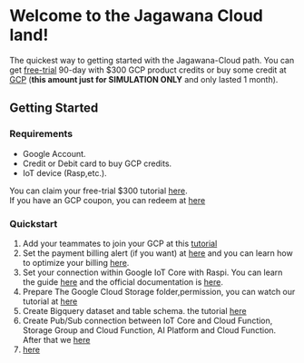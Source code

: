 # Welcome to the Jagawana Cloud land!
The quickest way to getting started with the Jagawana-Cloud path. You can get [free-trial](https://cloud.google.com/free/docs/gcp-free-tier) 90-day with $300 GCP product credits or  buy some credit at [GCP](https://cloud.google.com/gcp) (**this amount just for SIMULATION ONLY** and only lasted 1 month).

## Getting Started

### Requirements
* Google Account.
* Credit or Debit card to buy GCP credits.
* IoT device (Rasp,etc.). 

You can claim your free-trial $300 tutorial [here](https://k21academy.com/google-cloud/create-google-cloud-free-tier-account/). <br>
If you have an GCP coupon, you can redeem at [here](https://console.cloud.google.com/trygcp)

### Quickstart
1. Add your teammates to join your GCP at this [tutorial](https://www.youtube.com/watch?v=PqMGmRhKsnM) 
2. Set the payment billing alert (if you want) at [here](https://www.youtube.com/watch?v=F4omjjMZ54k) and you can learn how to optimize your billing [here](https://www.youtube.com/playlist?list=PLIivdWyY5sqKJx6FwJMRcsnFIkkNFtsX9).
3. Set your connection within Google IoT Core with Raspi. You can learn the guide [here](https://www.youtube.com/watch?v=3Zwlj9x96Jg) and the official documentation is [here](https://cloud.google.com/iot/docs/quickstart).
4. Prepare The Google Cloud Storage folder,permission, you can watch our tutorial at [here]()
5. Create Bigquery dataset and table schema. the tutorial [here]()
6. Create Pub/Sub connection between IoT Core and Cloud Function, Storage Group and Cloud Function, AI Platform and Cloud Function. After that we [here]()
7. [here]()